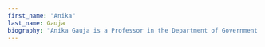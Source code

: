 ```yaml
---
first_name: "Anika"
last_name: Gauja
biography: "Anika Gauja is a Professor in the Department of Government and International Relations, Sydney University. She is the author of Party reform: The causes, challenges and consequences of organizational change (2017, OUP)."
---
```

